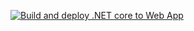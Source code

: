 [![Build and deploy .NET core to Web App](https://github.com/onadebi/onaxsysapp/actions/workflows/onaxapp-deploy.yaml/badge.svg)](https://github.com/onadebi/onaxsysapp/actions/workflows/onaxapp-test-deploy.yaml)
